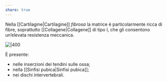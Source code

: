 ```yaml
---
share: true
---
```

Nella [[Cartilagine|Cartilagine]] *fibrosa* la matrice è particolarmente ricca di fibre, soprattutto [[Collagene|Collagene]] di tipo I, che gli consentono un’elevata resistenza meccanica.

![|400](19ee812422e9d6d210ad773fee719430_MD5%201.png)

È presente:
- nelle inserzioni dei tendini sulle ossa;
- nella [[Sinfisi pubica|Sinfisi pubica]];
- nei dischi intervertebrali.